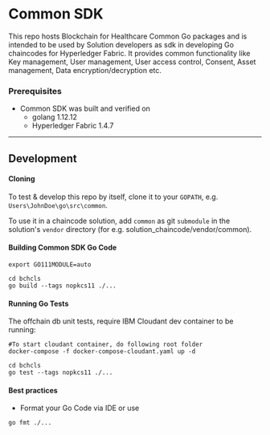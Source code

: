 # Common SDK
This repo hosts Blockchain for Healthcare Common Go packages and is intended to be used by Solution developers as sdk in developing Go chaincodes for Hyperledger Fabric. It provides common functionality like Key management, User management, User access control, Consent, Asset management, Data encryption/decryption etc.


### Prerequisites
- Common SDK was built and verified on
  - golang 1.12.12
  - Hyperledger Fabric 1.4.7 
----


## Development


#### Cloning

To test & develop this repo by itself, clone it to your `GOPATH`, e.g. `Users\JohnDoe\go\src\common`.

To use it in a chaincode solution, add `common` as git `submodule` in the solution's `vendor` directory (for e.g.  solution_chaincode/vendor/common).

#### Building Common SDK Go Code
```
export GO111MODULE=auto

cd bchcls
go build --tags nopkcs11 ./...
```

#### Running Go Tests

The offchain db unit tests, require IBM Cloudant dev container to be running:
```
#To start cloudant container, do following root folder
docker-compose -f docker-compose-cloudant.yaml up -d
```

```
cd bchcls
go test --tags nopkcs11 ./...
```

#### Best practices
- Format your Go Code via IDE or use
```
go fmt ./...
```
